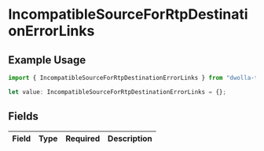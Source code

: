 # IncompatibleSourceForRtpDestinationErrorLinks

## Example Usage

```typescript
import { IncompatibleSourceForRtpDestinationErrorLinks } from "dwolla-typescript";

let value: IncompatibleSourceForRtpDestinationErrorLinks = {};
```

## Fields

| Field       | Type        | Required    | Description |
| ----------- | ----------- | ----------- | ----------- |